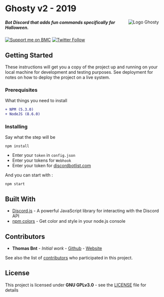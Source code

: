# Ghosty v2 - 2019

[<img src="https://discordbotlist.com/api/bots/369202881955495936/widget?cache=noplz" alt="Logo Ghosty" align="right" />](https://discordbotlist.com/bots/369202881955495936)


##### Bot Discord that adds fun commands specifically for Halloween.

[![Support me on BMC](https://img.shields.io/badge/Support%20me-☕-orange.svg?style=for-the-badge)](https://www.buymeacoffee.com/thomasbnt)
[![Twitter Follow](https://img.shields.io/twitter/follow/Thomasbnt_?color=%231DA1F2&label=Follow%20me&logo=Twitter&style=for-the-badge)](https://twitter.com/Thomasbnt_)

## Getting Started

These instructions will get you a copy of the project up and running on your local machine for development and testing purposes. See deployment for notes on how to deploy the project on a live system.

### Prerequisites

What things you need to install 

```diff
+ NPM (5.3.0)
+ NodeJS (8.6.0)
```

### Installing

Say what the step will be

```
npm install
```

+ Enter your `token` in `config.json`
+ Enter your tokens for `Webhook`
+ Enter your token for [discordbotlist.com](https://discordbotlist.com)


And you can start with :
```
npm start
```

## Built With

* [Discord.js](https://discord.js.org/#/) - A powerful JavaScript library for interacting with the Discord API 
* [npm colors](https://www.npmjs.com/package/colors) - Get color and style in your node.js console

## Contributors

* **Thomas Bnt** - *Initial work* - [Github](https://github.com/thomasbnt) - [Website](https://thomasbnt.fr/)

See also the list of [contributors](https://github.com/your/project/contributors) who participated in this project.

## License

This project is licensed under **GNU GPLv3.0** - see the [LICENSE](LICENSE) file for details


